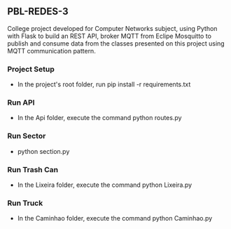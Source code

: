 ## PBL-REDES-3
College project developed for Computer Networks subject, using Python with Flask to build an REST API, broker MQTT from Eclipe Mosquitto to publish and consume data from the classes presented on this project using MQTT communication pattern.

### Project Setup
- In the project's root folder, run pip install -r requirements.txt

### Run API
- In the Api folder, execute the command python routes.py

### Run Sector
- python section.py

### Run Trash Can
- In the Lixeira folder, execute the command python Lixeira.py

### Run Truck
- In the Caminhao folder, execute the command python Caminhao.py
